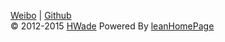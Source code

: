 [Weibo](http://weibo.com/u/2310658484/) | [Github](https://github.com/hwade)  
©  2012-2015 [HWade](http://h_wade.leanapp.cn?about.md) Powered By [leanHomePage](http://www.github.com/hwade/leanHomePage)  
